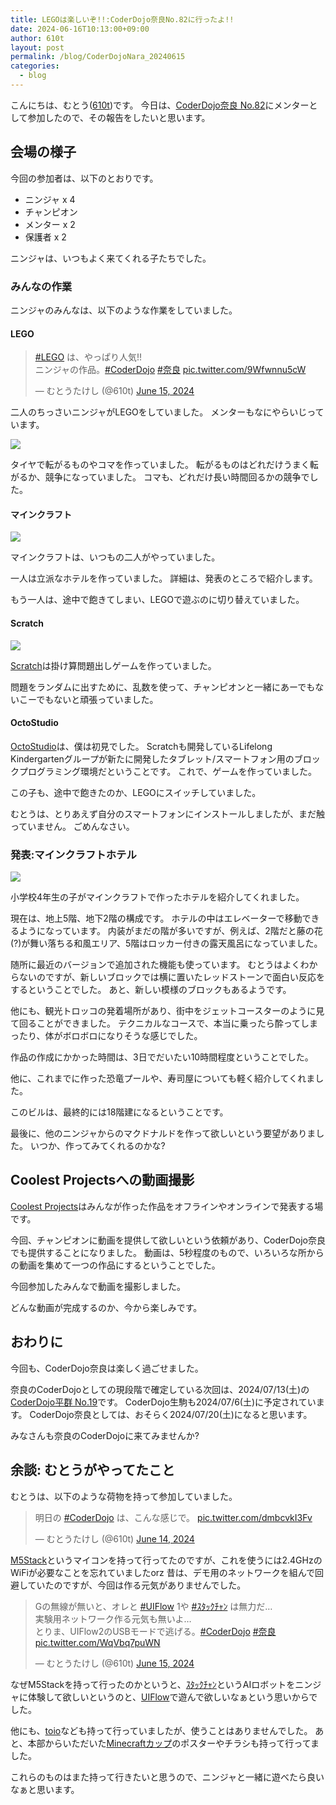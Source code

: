 ```yaml
---
title: LEGOは楽しいぞ!!:CoderDojo奈良No.82に行ったよ!!
date: 2024-06-16T10:13:00+09:00
author: 610t
layout: post
permalink: /blog/CoderDojoNara_20240615
categories:
  - blog
---
```

こんにちは、むとう([610t](https://scrapbox.io/610t/610t))です。
今日は、[CoderDojo奈良 No.82](https://coderdojo-nara-ikoma.connpass.com/event/321004/)にメンターとして参加したので、その報告をしたいと思います。

## 会場の様子
今回の参加者は、以下のとおりです。
- ニンジャ x 4
- チャンピオン
- メンター x 2
- 保護者 x 2

ニンジャは、いつもよく来てくれる子たちでした。

### みんなの作業
ニンジャのみんなは、以下のような作業をしていました。

#### LEGO
<blockquote class="twitter-tweet"><p lang="ja" dir="ltr"><a href="https://twitter.com/hashtag/LEGO?src=hash&amp;ref_src=twsrc%5Etfw">#LEGO</a> は、やっぱり人気!!<br>ニンジャの作品。<a href="https://twitter.com/hashtag/CoderDojo?src=hash&amp;ref_src=twsrc%5Etfw">#CoderDojo</a> <a href="https://twitter.com/hashtag/%E5%A5%88%E8%89%AF?src=hash&amp;ref_src=twsrc%5Etfw">#奈良</a> <a href="https://t.co/9Wfwnnu5cW">pic.twitter.com/9Wfwnnu5cW</a></p>&mdash; むとうたけし (@610t) <a href="https://twitter.com/610t/status/1801855470044647792?ref_src=twsrc%5Etfw">June 15, 2024</a></blockquote> <script async src="https://platform.twitter.com/widgets.js" charset="utf-8"></script>

二人のちっさいニンジャがLEGOをしていました。
メンターもなにやらいじっています。

![](/assets/images/2024/06/No82-LEGO.jpg)

タイヤで転がるものやコマを作っていました。
転がるものはどれだけうまく転がるか、競争になっていました。
コマも、どれだけ長い時間回るかの競争でした。

#### マインクラフト
![](/assets/images/2024/06/No82-Minecraft.jpg)

マインクラフトは、いつもの二人がやっていました。

一人は立派なホテルを作っていました。
詳細は、発表のところで紹介します。

もう一人は、途中で飽きてしまい、LEGOで遊ぶのに切り替えていました。

#### Scratch
![](/assets/images/2024/06/No82-Scratch.jpg)

[Scratch](https://scratch.mit.edu/)は掛け算問題出しゲームを作っていました。

問題をランダムに出すために、乱数を使って、チャンピオンと一緒にあーでもないこーでもないと頑張っていました。

#### OctoStudio
[OctoStudio](https://octostudio.org/ja/)は、僕は初見でした。
Scratchも開発しているLifelong Kindergartenグループが新たに開発したタブレット/スマートフォン用のブロックプログラミング環境だということです。
これで、ゲームを作っていました。

この子も、途中で飽きたのか、LEGOにスイッチしていました。

むとうは、とりあえず自分のスマートフォンにインストールしましたが、まだ触っていません。
ごめんなさい。

### 発表:マインクラフトホテル
![](/assets/images/2024/06/No82-Presentation.jpg)

小学校4年生の子がマインクラフトで作ったホテルを紹介してくれました。

現在は、地上5階、地下2階の構成です。
ホテルの中はエレベーターで移動できるようになっています。
内装がまだの階が多いですが、例えば、2階だと藤の花(?)が舞い落ちる和風エリア、5階はロッカー付きの露天風呂になっていました。

随所に最近のバージョンで追加された機能も使っています。
むとうはよくわからないのですが、新しいブロックでは横に置いたレッドストーンで面白い反応をするということでした。
あと、新しい模様のブロックもあるようです。

他にも、観光トロッコの発着場所があり、街中をジェットコースターのように見て回ることができました。
テクニカルなコースで、本当に乗ったら酔ってしまったり、体がボロボロになりそうな感じでした。

作品の作成にかかった時間は、3日でだいたい10時間程度ということでした。

他に、これまでに作った恐竜プールや、寿司屋についても軽く紹介してくれました。

このビルは、最終的には18階建になるということです。

最後に、他のニンジャからのマクドナルドを作って欲しいという要望がありました。
いつか、作ってみてくれるのかな?

## Coolest Projectsへの動画撮影
[Coolest Projects](https://online.coolestprojects.org/)はみんなが作った作品をオフラインやオンラインで発表する場です。

今回、チャンピオンに動画を提供して欲しいという依頼があり、CoderDojo奈良でも提供することになりました。
動画は、5秒程度のもので、いろいろな所からの動画を集めて一つの作品にするということでした。

今回参加したみんなで動画を撮影しました。

どんな動画が完成するのか、今から楽しみです。

## おわりに
今回も、CoderDojo奈良は楽しく過ごせました。

奈良のCoderDojoとしての現段階で確定している次回は、2024/07/13(土)の[CoderDojo平群 No.19](https://coderdojo-nara-ikoma.connpass.com/event/321777/)です。
CoderDojo生駒も2024/07/6(土)に予定されています。
CoderDojo奈良としては、おそらく2024/07/20(土)になると思います。

みなさんも奈良のCoderDojoに来てみませんか?

## 余談: むとうがやってたこと
むとうは、以下のような荷物を持って参加していました。

<blockquote class="twitter-tweet"><p lang="ja" dir="ltr">明日の <a href="https://twitter.com/hashtag/CoderDojo?src=hash&amp;ref_src=twsrc%5Etfw">#CoderDojo</a> は、こんな感じで。 <a href="https://t.co/dmbcvkI3Fv">pic.twitter.com/dmbcvkI3Fv</a></p>&mdash; むとうたけし (@610t) <a href="https://twitter.com/610t/status/1801489660880859337?ref_src=twsrc%5Etfw">June 14, 2024</a></blockquote> <script async src="https://platform.twitter.com/widgets.js" charset="utf-8"></script>

[M5Stack](https://m5stack.com/)というマイコンを持って行ってたのですが、これを使うには2.4GHzのWiFiが必要なことを忘れていましたorz
昔は、デモ用のネットワークを組んで回避していたのですが、今回は作る元気がありませんでした。

<blockquote class="twitter-tweet"><p lang="ja" dir="ltr">Gの無線が無いと、オレと <a href="https://twitter.com/hashtag/UIFlow?src=hash&amp;ref_src=twsrc%5Etfw">#UIFlow</a> 1や <a href="https://twitter.com/hashtag/%EF%BD%BD%EF%BE%80%EF%BD%AF%EF%BD%B8%EF%BE%81%EF%BD%AC%EF%BE%9D?src=hash&amp;ref_src=twsrc%5Etfw">#ｽﾀｯｸﾁｬﾝ</a> は無力だ…<br>実験用ネットワーク作る元気も無いよ…<br>とりま、UIFlow2のUSBモードで逃げる。<a href="https://twitter.com/hashtag/CoderDojo?src=hash&amp;ref_src=twsrc%5Etfw">#CoderDojo</a> <a href="https://twitter.com/hashtag/%E5%A5%88%E8%89%AF?src=hash&amp;ref_src=twsrc%5Etfw">#奈良</a> <a href="https://t.co/WqVbq7puWN">pic.twitter.com/WqVbq7puWN</a></p>&mdash; むとうたけし (@610t) <a href="https://twitter.com/610t/status/1801853082180997495?ref_src=twsrc%5Etfw">June 15, 2024</a></blockquote> <script async src="https://platform.twitter.com/widgets.js" charset="utf-8"></script>

なぜM5Stackを持って行ったのかというと、[ｽﾀｯｸﾁｬﾝ](https://scrapbox.io/stack-chan/)というAIロボットをニンジャに体験して欲しいというのと、[UIFlow](https://flow.m5stack.com/)で遊んで欲しいなぁという思いからでした。

他にも、[toio](https://toio.io/)なども持って行っていましたが、使うことはありませんでした。
あと、本部からいただいた[Minecraftカップ](https://minecraftcup.com/)のポスターやチラシも持って行ってました。

これらのものはまた持って行きたいと思うので、ニンジャと一緒に遊べたら良いなぁと思います。
